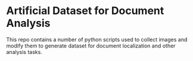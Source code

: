 # Artificial Dataset for Document Analysis
This repo contains a number of python scripts used to collect images and modify them to generate dataset for document localization and other analysis tasks.
